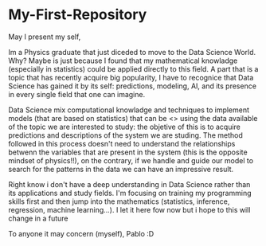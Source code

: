 # My-First-Repository

May I present my self,

Im a Physics graduate that just diceded to move to the Data Science World. Why? Maybe is just because I found that my mathematical knowladge (especially in statistics) could be applied directly to this field. A part that is a topic that has recently acquire big popularity, I have to recognice that Data Science has gained it by its self: predictions, modeling, AI, and its presence in every single field that one can imagine.

Data Science mix computational knowladge and techniques to implement models (that are based on statistics) that can be <<trained>> using the data available of the topic we are interested to study: the objetive of this is to acquire predictions and descriptions of the system we are studing. The method followed in this process doesn't need to understand the relationships betwenn the variables that are present in the system (this is the opposite mindset of physics!!), on the contrary, if we handle and guide our model to search for the patterns in the data we can have an impressive result.

Right know i don't have a deep understanding in Data Science rather than its applications and study fields. I'm focusing on training my programming skills first and then jump into the mathematics (statistics, inference, regression, machine learning...). I let it here fow now but i hope to this will change in a future

To anyone it may concern (myself),
Pablo :D
